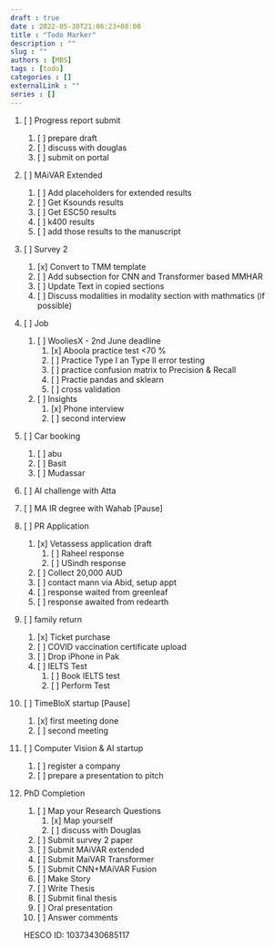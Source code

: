 ```yaml
---
draft : true
date : 2022-05-30T21:06:23+08:00
title : "Todo Marker"
description : ""
slug : ""
authors : [MBS]
tags : [todo]
categories : []
externalLink : ""
series : []
---
```


1. [ ] Progress report submit
    1. [ ] prepare draft 
    2. [ ] discuss with douglas 
    3. [ ] submit on portal
2. [ ] MAiVAR Extended         
    1. [ ] Add placeholders for extended results
    2. [ ] Get Ksounds results
    3. [ ] Get ESC50 results
    4. [ ] k400 results
    5. [ ] add those results to the manuscript
3. [ ] Survey 2 
    1. [x] Convert to TMM template
    2. [ ] Add subsection for CNN and Transformer based 
    MMHAR
    3. [ ] Update Text in copied sections
    4. [ ] Discuss modalities in modality section with mathmatics (if possible)
5. [ ] Job
    1. [ ] WooliesX - 2nd June deadline
        1. [x] Aboola practice test <70 %
        2. [ ] Practice Type I an Type II error testing 
        3. [ ] practice confusion matrix to Precision & Recall
        4. [ ] Practie pandas and sklearn 
        5. [ ] cross validation
    6. [ ] Insights 
        1. [x] Phone interview
        2. [ ] second interview
7. [ ] Car booking
    1. [ ] abu
    2. [ ] Basit
    3. [ ] Mudassar
8. [ ] AI challenge with Atta
9. [ ] MA IR degree with Wahab [Pause]
1. [ ] PR Application 
    1. [x] Vetassess application draft
        1. [ ] Raheel response
        2. [ ] USindh response
    1. [ ] Collect 20,000 AUD
    2. [ ] contact mann via Abid, setup appt
    3. [ ] response waited from greenleaf
    4. [ ] response awaited from redearth
2. [ ] family return 
    1. [x] Ticket purchase
    2. [ ] COVID vaccination certificate upload
    3. [ ] Drop iPhone in Pak
    4. [ ] IELTS Test
        1. [ ] Book IELTS test
        2. [ ] Perform Test
3. [ ] TimeBloX startup [Pause]
    1. [x] first meeting done
    2. [ ] second meeting
4. [ ] Computer Vision & AI startup
    1. [ ] register a company 
    2. [ ] prepare a presentation to pitch
5. PhD Completion
    1. [ ] Map your Research Questions
        1. [x] Map yourself
        2. [ ] discuss with Douglas
    2. [ ] Submit survey 2 paper
    3. [ ] Submit MAiVAR extended
    4. [ ] Submit MaiVAR Transformer
    5. [ ] Submit CNN+MAiVAR Fusion
    6. [ ] Make Story
    7. [ ] Write Thesis
    8. [ ] Submit final thesis
    8. [ ] Oral presentation
    9. [ ] Answer comments


    HESCO ID: 10373430685117


